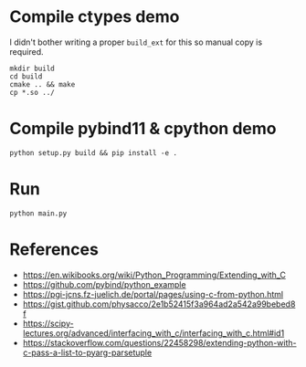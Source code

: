 # Compile ctypes demo
I didn't bother writing a proper `build_ext` for this so manual copy is required.

```
mkdir build
cd build
cmake .. && make
cp *.so ../
```

# Compile pybind11 & cpython demo
```
python setup.py build && pip install -e .
```

# Run

```
python main.py
```

# References
- https://en.wikibooks.org/wiki/Python_Programming/Extending_with_C
- https://github.com/pybind/python_example
- https://pgi-jcns.fz-juelich.de/portal/pages/using-c-from-python.html
- https://gist.github.com/physacco/2e1b52415f3a964ad2a542a99bebed8f
- https://scipy-lectures.org/advanced/interfacing_with_c/interfacing_with_c.html#id1
- https://stackoverflow.com/questions/22458298/extending-python-with-c-pass-a-list-to-pyarg-parsetuple
